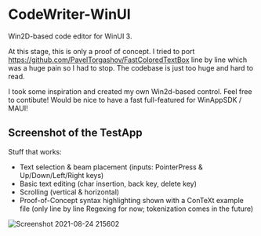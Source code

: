 
# CodeWriter-WinUI
Win2D-based code editor for WinUI 3.

At this stage, this is only a proof of concept. 
I tried to port https://github.com/PavelTorgashov/FastColoredTextBox line by line which was a huge pain so I had to stop. The codebase is just too huge and hard to read.

I took some inspiration and created my own Win2d-based control. Feel free to contibute! Would be nice to have a fast full-featured for WinAppSDK / MAUI!

## Screenshot of the TestApp
Stuff that works:
- Text selection & beam placement (inputs: PointerPress & Up/Down/Left/Right keys)
- Basic text editing (char insertion, back key, delete key)
- Scrolling (vertical & horizontal)
- Proof-of-Concept syntax highlighting shown with a ConTeXt example file (only line by line Regexing for now; tokenization comes in the future)

![Screenshot 2021-08-24 215602](https://user-images.githubusercontent.com/13318246/130681314-4d2bc24f-43fb-44f3-9d59-2f4e494687b3.png)
